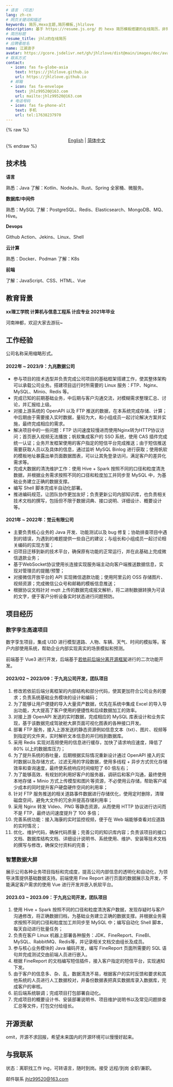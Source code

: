 ```yaml
---
# 语言 （可选）
lang: zh-cn
# 网页关键词和描述
keywords: 简历,Hexo主题,简历模板,jhlzlove
description: 基于 https://resume.js.org/ 的 hexo 简历模板搭建的在线简历，非常感谢作者！^_^，Github 地址：https://github.com/xaoxuu/resume-docs。<br/>“我希望我在温度高的时候变成水蒸气，升到天上；遇到冷空气，我又可以凝结成水，再次回到大地，滋养土地”。 ——胡歌
# 简历标题
resume_title: jhlz的在线简历
# 应聘者姓名
name: 江湖浪子
avatar: https://gcore.jsdelivr.net/gh/jhlzlove/dist@main/images/doc/avatar.jpeg
# 联系方式
contact:
  - icon: fas fa-globe-asia
    text: https://jhlzlove.github.io
    url: https://jhlzlove.github.io
  # 邮箱
  - icon: fas fa-envelope
    text: jhlz99520@163.com
    url: mailto:jhlz99520@163.com
  # 电话号码
  - icon: fas fa-phone-alt
    text: 手机
    url: tel:17638237970
---
```


{% raw %}
<center>
<a href='/resume-doc'>English</a> | <a href='/resume-doc/zh-cn/'>简体中文</a>
</center>
{% endraw %}

## <i class="fas fa-flag"></i> 技术栈

**语言**

熟悉：Java
了解：Kotlin、NodeJs、Rust、Spring 全家桶、微服务。

**数据库/中间件**

熟悉：MySQL
了解：PostgreSQL、Redis、Elasticsearch、MongoDB、MQ、Hive。

**Devops**

Github Action、Jekins、Linux、Shell

**云计算**

熟悉：Docker、Podman
了解：K8s

**前端**

了解：JavaScript、CSS、HTML、Vue

## <i class="fas fa-user-graduate"></i> 教育背景

**xx理工学院 计算机与信息工程系 计应专业 2021年毕业**

河南神都，欢迎大家去游玩~

## <i class="fas fa-user-tie"></i> 工作经验

公司名称采用缩略形式。

#### 2022年 ~ 2023/9：九兆数据公司

- 参与项目的技术选型并负责完成公司项目的基础框架搭建工作，使其整体架构可以承载公司业务。搭建项目运行时所需要的 Linux 服务：FTP、Nginx、MySQL、Minio、Redis 等。
- 完成已知的前期基础业务，中后期与客户沟通交流，对模糊需求整理汇总、讨论，并汇报给上级。
- 对接上游系统的 OpenAPI 以及 FTP 推送的数据，在本系统完成存储、计算；中后期由于需要接入实时数据，量较为大，和小组成员一起讨论解决方案并实施，最终完成相应的需求。
- 解决项目中的一些问题：FTP 访问速度较慢进而使用Nginx转为HTTP协议访问；首页嵌入视频无法播放；帆软集成客户的 SSO 系统，使用 CAS 插件完成统一认证；业务开发框架使用的客户指定的短信平台完成推送；由于短信推送需要获取人员以及具体的信息，通过监听 MySQL Binlog 进行获取；使用帆软的模板地址暴露出单页面数据图表，可以让其免登录访问，满足客户的差异化需求等。
- 完成大数据的清洗维护工作：使用 Hive + Spark 按照不同的口径和粒度清洗数据，并根据业务需求按照不同的口径和粒度加工并同步至 MySQL 中，为基础业务建立正确的数据支撑。
- 编写 Shell 脚本完成半自动化部署。
- 推进编码规范，让团队协作更加友好；负责更新公司内部知识库，也负责相关技术文档的撰写，包括但不限于数据词典、接口说明、详细设计、概要设计等。

#### 2021年 ~ 2022年：觉云有限公司

- 主要负责核心业务的 Java 开发、功能测试以及 bug 修复；协助排查项目中遇到的错误，为遇到的难题提供一些自己的建议；与组长和小组成员一起讨论相关编码的实现方案；
- 旧项目迁移到新的技术平台，确保原有功能的正常运行，并在此基础上完成微信退款业务；
- 基于WebSocket协议使用长连接实现服务端主动向客户端推送数据信息，实现对管理员的提醒/预警；
- 对接微信开放平台的 API 实现微信退款功能；使用阿里云的 OSS 存储图片、视频资源；完成微信公众号和邮箱的模板信息推送；
- 根据协议文档针对 mqtt 上传的数据完成报文解析，将二进制数据转换为可读的文字，便于客户分析设备实时状态进行问题预防。

## <i class="fas fa-award"></i> 项目经历

### 数字孪生高速项目

数字孪生项目，集成 U3D 进行模型道路、人物、车辆、天气、时间的模拟等。客户内部使用系统，帮助企业内部实现真实的场景模拟和预测。

前端基于 Vue3 进行开发，后端基于[若依前后端分离开源框架](http://doc.ruoyi.vip/ruoyi-vue/)进行的二次功能开发。

#### 2023/02 ~ 2023/09：于九兆公司开发，团队项目

1. 修改若依前后端分离框架的内部结构和部分代码，使其更加符合公司业务的要求；负责系统基础业务模块的设计和编码；
2. 为了能够让用户便捷的导入大量资产数据，优先在系统中集成 Excel 的导入导出功能，大大提高了客户使用的便捷性和后续数据加工的效率。
3. 对接上游 OpenAPI 发送的实时数据，完成相应的 MySQL 库表设计和业务实现，基于该数据完成驾驶舱大屏页面可视化图表的各种接口开发。
4. 部署 FTP 服务，接入上游发送的静态资源例如信息文本（txt）、图片、视频等到指定的文件夹，实时解析文本信息的并归档到数据库。
5. 采用 Redis 实现对高频使用的信息进行缓存，加快了请求响应速度，降低了 80% 以上的数据库压力；
6. 为了提升系统的吞吐量，后期根据实际情况重新设计通过 OpenAPI 接入的实时数据以及存储方式，过滤无用的字段数据，使用多线程 + 异步方式优化存储效率和查询速度，最终使系统响应时间缩短了 60 倍左右；
7. 为了能够高效、有规划的利用好客户的服务器，调研后和客户沟通，最终使用本地存储 + Minio 方式上传模型和图片等资源，不必使用云存储，帮助客户减少成本的同时提升客户硬盘硬件空间的利用率；
8. 针对 FTP 服务推送的相关道路事件数据进行存储优化，使用定时删除，清理磁盘空间，避免大文件的冗余并提高存储利用率；
9. 采用 Nginx 转发 Video、PNG 等静态资源，从而使用 HTTP 协议进行访问而不是 FTP，最终访问速度提升了 100 多倍；
10. 完善系统功能：接入海康的实时监控视频，便于在 Web 端能够查看对应道路的实时情况；
11. 优化、维护代码，确保代码质量；完善公司的知识库内容；负责该项目的接口文档、数据库结构文档、详细设计说明书、系统使用、维护、安装等技术文档的撰写与修改，确保交付资料的完善；

### 智慧数据大屏

展示公司各种业务项目指标和完成度，提高公司内部信息的透明化和自动化，为领导决策提供基础数据支持。前端使用 Fine Report 进行页面的数据展示及开发，不能满足客户需求的使用 Vue 进行开发并嵌入帆软平台。

#### 2023.03 ~ 2023.09：于九兆公司开发，团队项目

1. 使用 Hive + Spark 按照不同的口径和粒度清洗客户数据，发现存疑时与客户沟通修改，将正确数据归档，为基础业务建立正确的数据支撑。并根据业务需求按照不同的口径和粒度加工并同步至 MySQL 中；编写自动化 Shell 脚本，每天自动进行批量任务；
2. 负责在客户 Linux 机器上部署各种服务：JDK、FineReport、FineBI、MySQL、RabbitMQ、Redis等，并记录相关文档交由组长及成员。
3. 参与核心业务模块的 Java 编码开发，编写 FineReport 页面所需要的 SQL 语句并完成测试交由前端人员进行嵌入。
4. 根据 FineReport 的文档编写短信插件，接入客户指定的短信平台，实现通知下发。
5. 由于客户的信息多、杂、乱，数据清洗不易，根据客户的实时反馈和要求和其他系统的人员进行人工数据校对，并备份数据表把真实数据库录入数据库，完成客户的审核。
6. 前后端系统联调；完成项目打包部署自动化。
7. 完成项目的概要设计书、安装部署说明书、项目维护说明书以及常见问题排查汇总等文件，打包交付给组长。

## <i class="fab fa-github"></i> 开源贡献

omit，开源不求回报，希望未来国内的开源环境可以慢慢好起来。

## <i class="fas fa-phone-alt"></i> 与我联系

状态：离职找工作 ing，可转语言，随时到岗。接受 远程/到岗 全职/兼职。

<i class="fas fa-envelope fa-fw"></i> 邮件联系 jhlz99520@163.com
